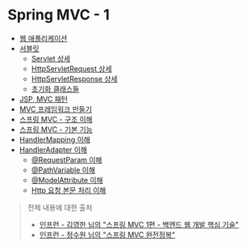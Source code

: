 # Spring MVC - 1

- [웹 애플리케이션](https://github.com/genesis12345678/TIL/blob/main/Spring/springmvc_1/web_application/web_application.md)
- [서블릿](https://github.com/genesis12345678/TIL/blob/main/Spring/springmvc_1/servlet/servlet.md)
  - [Servlet 상세](https://github.com/geun-00/TIL/blob/main/Spring/springmvc_1/servlet/servlet_2.md)
  - [HttpServletRequest 상세](https://github.com/geun-00/TIL/blob/main/Spring/springmvc_1/servlet/request.md)
  - [HttpServletResponse 상세](https://github.com/geun-00/TIL/blob/main/Spring/springmvc_1/servlet/response.md)
  - [초기화 클래스들](https://github.com/geun-00/TIL/blob/main/Spring/springmvc_1/servlet/init.md)
- [JSP, MVC 패턴](https://github.com/genesis12345678/TIL/blob/main/Spring/springmvc_1/jsp_mvc/jsp_mvc.md)
- [MVC 프레임워크 만들기](https://github.com/genesis12345678/TIL/blob/main/Spring/springmvc_1/make_mvc/mvc.md)
- [스프링 MVC - 구조 이해](https://github.com/genesis12345678/TIL/blob/main/Spring/springmvc_1/spring_mvc/spring_mvc.md)
- [스프링 MVC - 기본 기능](https://github.com/genesis12345678/TIL/blob/main/Spring/springmvc_1/springmvc_feature/feature.md)
- [HandlerMapping 이해](https://github.com/geun-00/TIL/blob/main/Spring/springmvc_1/handlerMapping/HandlerMapping.md)
- [HandlerAdapter 이해](https://github.com/geun-00/TIL/blob/main/Spring/springmvc_1/handlerAdapter/handlerAdapter.md)
  - [@RequestParam 이해](https://github.com/geun-00/TIL/blob/main/Spring/springmvc_1/handlerAdapter/requestParam/RequestParam.md)
  - [@PathVariable 이해](https://github.com/geun-00/TIL/blob/main/Spring/springmvc_1/handlerAdapter/pathVariable/PathVariable.md)
  - [@ModelAttribute 이해](https://github.com/geun-00/TIL/blob/main/Spring/springmvc_1/handlerAdapter/modelAttribute/ModelAttribute.md)
  - [Http 요청 본문 처리 이해](https://github.com/geun-00/TIL/blob/main/Spring/springmvc_1/handlerAdapter/requestEntity/RequestEntity.md)

> 전체 내용에 대한 출처 
> - [인프런 - 김영한 님의 "스프링 MVC 1편 - 백엔드 웹 개발 핵심 기술"](https://www.inflearn.com/course/%EC%8A%A4%ED%94%84%EB%A7%81-mvc-1)
> - [인프런 - 정수원 님의 "스프링 MVC 완전정복"](https://www.inflearn.com/course/%EC%8A%A4%ED%94%84%EB%A7%81-mvc-%EC%99%84%EC%A0%84%EC%A0%95%EB%B3%B5/dashboard)